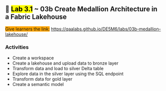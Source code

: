 ## 🧪 <mark>Lab 3.1</mark> ~ 03b Create Medallion Architecture in a Fabric Lakehouse

<span style="background-color: orange;">Give learners the link:</span> https://qaalabs.github.io/DE5M6/labs/03b-medallion-lakehouse/

### Activities

- Create a workspace
- Create a lakehouse and upload data to bronze layer
- Transform data and load to silver Delta table
- Explore data in the silver layer using the SQL endpoint
- Transform data for gold layer
- Create a semantic model
